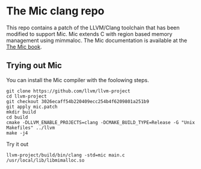 # The Mic clang repo

This repo contains a patch of the LLVM/Clang toolchain that has been modified to support  Mic. 
Mic extends C with region based memory management using mimmaloc.
The Mic documentation is available at the
[The Mic book](https://mic-lang.github.io/).

## Trying out Mic

You can install the Mic compiler with the foolowing steps.

```
git clone https://github.com/llvm/llvm-project 
cd llvm-project
git checkout 3026ecaff54b220409ecc254b4f6209801a251b9
git apply mic.patch
mkdir build
cd build
cmake -DLLVM_ENABLE_PROJECTS=clang -DCMAKE_BUILD_TYPE=Release -G "Unix Makefiles" ../llvm
make -j4
```

Try it out

```
llvm-project/build/bin/clang -std=mic main.c /usr/local/lib/libmimalloc.so
```